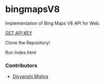 # bingmapsV8
Implementation of Bing Maps V8 API for Web.


[GET API KEY](https://msdn.microsoft.com/en-us/library/mt750629.aspx "MSDN Resources")

Clone the Repository!

Run Index.html

### Contributors
* [Divyanshi Mishra](https://github.com/divyanshi-mishra)
